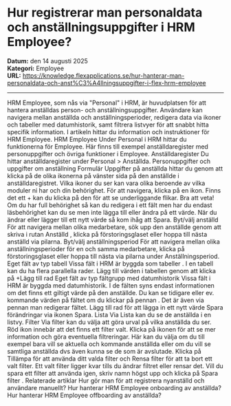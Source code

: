 # Hur registrerar man personaldata och anställningsuppgifter i HRM Employee?

**Datum:** den 14 augusti 2025  
**Kategori:** Employee  
**URL:** https://knowledge.flexapplications.se/hur-hanterar-man-personaldata-och-anst%C3%A4llningsuppgifter-i-flex-hrm-employee

---

HRM Employee, som nås via "Personal" i HRM, är huvudplatsen för att hantera anställdas person- och anställningsuppgifter. Användare kan navigera mellan anställda och anställningsperioder, redigera data via ikoner och tabeller med datumhistorik, samt filtrera listvyer för att snabbt hitta specifik information. I artikeln hittar du information och instruktioner för HRM Employee.
HRM Employee
Under
Personal
i HRM hittar du funktionerna för Employee. Här finns till exempel anställdaregister med personuppgifter och övriga funktioner i Employee.
Anställdaregister
Du hittar anställdaregister under
Personal > Anställda.
Personuppgifter och uppgifter om anställning
Formulär
Uppgifter på anställda hittar du genom att klicka på de olika ikonerna på vänster sida på den anställde i anställdaregistret.
Vilka ikoner du ser kan vara olika beroende av vilka moduler ni har och din behörighet.
För att navigera, klicka på en ikon. Finns det ett
+
kan du klicka på den för att se underliggande flikar.
Bra att veta! Om du har full behörighet så kan du redigera i ett fält men har du endast läsbehörighet kan du se men inte lägga till eller ändra på ett värde.
När du ändrar eller lägger till ett nytt värde så kom ihåg att
Spara.
Byt/välj anställd
För att navigera mellan olika medarbetare, sök upp den anställde genom att skriva i rutan
Anställd
, klicka på
förstoringsglaset
eller hoppa till nästa anställd via pilarna.
Byt/välj anställningsperiod
För att navigera mellan olika anställningsperioder för en och samma medarbetare, klicka på
förstoringsglaset
eller
hoppa till nästa via pilarna
under Anställningsperiod.
Eget fält av typ tabell
Vissa fält i HRM är byggda som
tabeller
. I en tabell kan du ha flera parallella rader.
Lägg till värden i tabellen genom att klicka på
+Lägg till rad
Eget fält av typ fältgrupp med datumhistorik
Vissa fält i HRM är byggda med datumhistorik. I de fälten syns endast informationen om det finns ett giltigt värde på den anställde. Du kan se tidigare eller ev. kommande värden på fältet om du
klickar på pennan
. Det är även via pennan man redigerar fältet.
Lägg till rad för att lägga in ett nytt värde
Spara förändringar via ikonen
Spara.
Lista
Via Lista kan du se de anställda i en listvy.
Filter
Via
filter
kan du välja att göra urval på vilka anställda du ser.
Röd ikon
innebär att det finns ett filter valt. Klicka på ikonen för att se mer information och göra eventuella filtreringar. Här kan du välja om du till exempel bara vill se aktuella och kommande anställda eller om du vill se samtliga anställda dvs även kunna se de som är avslutade.
Klicka på
Tillämpa
för att använda ditt valda filter och
Rensa filter
för att ta bort ett valt filter.
Ett valt filter ligger kvar tills du ändrar
filtret
eller rensar det. Vill du spara ett filter att använda igen, skriv namn högst upp och klicka på
Spara filter
.
Relaterade artiklar
Hur gör man för att registrera nyanställd och användare manuellt?
Hur hanterar HRM Employee onboarding av anställda?
Hur hanterar HRM Employee offboarding av anställda?
